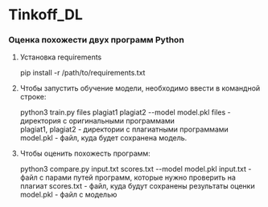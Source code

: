 # Tinkoff_DL
### Оценка похожести двух программ Python

1. Установка requirements

   pip install -r /path/to/requirements.txt
   
2. Чтобы запустить обучение модели, необходимо ввести в командной строке: 

   python3 train.py files plagiat1 plagiat2 --model model.pkl
   files - директория с оригинальными программами <br />
   plagiat1, plagiat2 - директории с плагиатными программами <br />
   model.pkl - файл, куда будет сохранена модель.

3. Чтобы оценить похожесть программ:

   python3 compare.py input.txt scores.txt --model model.pkl 
   input.txt - файл с парами путей программ, которые нужно проверить на плагиат
   scores.txt - файл, куда будут сохранены результаты оценки
   model.pkl - файл с моделью
